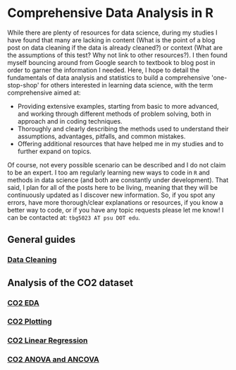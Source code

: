 # Comprehensive Data Analysis in R

While there are plenty of resources for data science, during my studies I have found that many are lacking in content (What is the point of a blog post on data cleaning if the data is already cleaned?) or context (What are the assumptions of this test? Why not link to other resources?).  I then found myself bouncing around from Google search to textbook to blog post in order to garner the information I needed.  Here, I hope to detail the fundamentals of data analysis and statistics to build a comprehensive 'one-stop-shop' for others interested in learning data science, with the term comprehensive aimed at:

- Providing extensive examples, starting from basic to more advanced, and working through different methods of problem solving, both in approach and in coding techniques.
- Thoroughly and clearly describing the methods used to understand their assumptions, advantages, pitfalls, and common mistakes.
- Offering additional resources that have helped me in my studies and to further expand on topics.

Of course, not every possible scenario can be described and I do not claim to be an expert.  I too am regularly learning new ways to code in `R` and methods in data science (and both are constantly under development). That said, I plan for all of the posts here to be living, meaning that they will be continuously updated as I discover new information.  So, if you spot any errors, have more thorough/clear explanations or resources, if you know a better way to code, or if you have any topic requests please let me know!  I can be contacted at: `tbg5023 AT psu DOT edu`.

## General guides
### [Data Cleaning](https://tylerbg.github.io/CDAR/docs/data_cleaning)

## Analysis of the CO2 dataset
### [CO2 EDA](https://tylerbg.github.io/CDAR/docs/CO2_EDA)
### [CO2 Plotting](https://tylerbg.github.io/CDAR/docs/CO2_Plot)
### [CO2 Linear Regression](https://tylerbg.github.io/CDAR/docs/CO2_LR)
### [CO2 ANOVA and ANCOVA](https://tylerbg.github.io/CDAR/docs/CO2_ANOVA)
